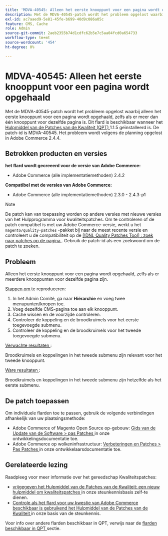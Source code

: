 ```yaml
---
title: 'MDVA-40545: Alleen het eerste knooppunt voor een pagina wordt opgehaald'
description: Met de MDVA-40545-patch wordt het probleem opgelost waarbij alleen het eerste knooppunt voor een pagina wordt opgehaald, zelfs als er meer dan één knooppunt voor dezelfde pagina is. Deze patch is beschikbaar wanneer [Quality Patches Tool (QPT)] (/help/announcements/adobe-commerce-announcements/magento-quality-patches-released-new-tool-to-self-serve-quality-patches.md) 1.1.5 is geïnstalleerd. De patch-id is MDVA-40545. Het probleem wordt volgens de planning opgelost in Adobe Commerce 2.4.4.
exl-id: ac7aaed9-5e81-45fe-b699-40d9c086a05c
feature: CMS, Cache
role: Admin
source-git-commit: 2aeb2355b74d1cdfc62b5e7c5aa04fcd0a654733
workflow-type: tm+mt
source-wordcount: '454'
ht-degree: 0%

---
```


# MDVA-40545: Alleen het eerste knooppunt voor een pagina wordt opgehaald

Met de MDVA-40545-patch wordt het probleem opgelost waarbij alleen het eerste knooppunt voor een pagina wordt opgehaald, zelfs als er meer dan één knooppunt voor dezelfde pagina is. Dit flard is beschikbaar wanneer het [ Hulpmiddel van de Patches van de Kwaliteit (QPT) ](/help/announcements/adobe-commerce-announcements/magento-quality-patches-released-new-tool-to-self-serve-quality-patches.md) 1.1.5 geïnstalleerd is. De patch-id is MDVA-40545. Het probleem wordt volgens de planning opgelost in Adobe Commerce 2.4.4.

## Betrokken producten en versies

**het flard wordt gecreeerd voor de versie van Adobe Commerce:**

* Adobe Commerce (alle implementatiemethoden) 2.4.2

**Compatibel met de versies van Adobe Commerce:**

* Adobe Commerce (alle implementatiemethoden) 2.3.0 - 2.4.3-p1

>[!NOTE]
>
>De patch kan van toepassing worden op andere versies met nieuwe versies van het Hulpprogramma voor kwaliteitspatches. Om te controleren of de patch compatibel is met uw Adobe Commerce-versie, werkt u het `magento/quality-patches` -pakket bij naar de meest recente versie en controleert u de compatibiliteit op de [[!DNL Quality Patches Tool] : zoek naar patches op de pagina ](https://experienceleague.adobe.com/tools/commerce-quality-patches/index.html?lang=nl-NL) . Gebruik de patch-id als een zoekwoord om de patch te zoeken.

## Probleem

Alleen het eerste knooppunt voor een pagina wordt opgehaald, zelfs als er meerdere knooppunten voor dezelfde pagina zijn.

<u> Stappen om </u> te reproduceren:

1. In het Admin Comité, ga naar **Hiërarchie** en voeg twee menupunten/knopen toe.
1. Voeg dezelfde CMS-pagina toe aan elk knooppunt.
1. Cache wissen en de voorzijde controleren.
1. Controleer de koppeling en de broodkruimels voor het eerste toegevoegde submenu.
1. Controleer de koppeling en de broodkruimels voor het tweede toegevoegde submenu.

<u> Verwachte resultaten </u>:

Broodkruimels en koppelingen in het tweede submenu zijn relevant voor het tweede knooppunt.

<u> Ware resultaten </u>:

Broodkruimels en koppelingen in het tweede submenu zijn hetzelfde als het eerste submenu.

## De patch toepassen

Om individuele flarden toe te passen, gebruik de volgende verbindingen afhankelijk van uw plaatsingsmethode:

* Adobe Commerce of Magento Open Source op-gebouw: [ Gids van de Update van de Software > pas Patches ](https://experienceleague.adobe.com/nl/docs/commerce-operations/tools/quality-patches-tool/usage) in onze ontwikkelingsdocumentatie toe.
* Adobe Commerce op wolkeninfrastructuur: [ Verbeteringen en Patches > Pas Patches ](https://experienceleague.adobe.com/nl/docs/commerce-cloud-service/user-guide/develop/upgrade/apply-patches) in onze ontwikkelaarsdocumentatie toe.

## Gerelateerde lezing

Raadpleeg voor meer informatie over het gereedschap Kwaliteitspatches:

* [ vrijgegeven het Hulpmiddel van de Patches van de Kwaliteit: een nieuw hulpmiddel om kwaliteitspatches ](/help/announcements/adobe-commerce-announcements/magento-quality-patches-released-new-tool-to-self-serve-quality-patches.md) in onze steunkennisbasis zelf-te dienen.
* [ Controle als het flard voor uw kwestie van Adobe Commerce beschikbaar is gebruikend het Hulpmiddel van de Patches van de Kwaliteit ](/help/support-tools/patches-available-in-qpt-tool/check-patch-for-magento-issue-with-magento-quality-patches.md) in onze basis van de steunkennis.

Voor info over andere flarden beschikbaar in QPT, verwijs naar de [ flarden beschikbaar in QPT ](https://support.magento.com/hc/en-us/sections/360010506631-Patches-available-in-MQP-tool-) sectie.
